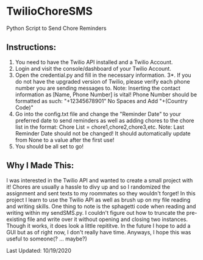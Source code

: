 # TwilioChoreSMS
 Python Script to Send Chore Reminders
 
 Instructions:
 -------------
 1. You need to have the Twilio API installed and a Twilio Account.
 2. Login and visit the console/dashboard of your Twilio Account.
 3. Open the credential.py and fill in the necessary information.
 3*. If you do not have the upgraded version of Twilio, please verify each phone number you are sending
 messages to.
 Note: Inserting the contact information as [Name, Phone Number] is vital! 
       Phone Number should be formatted as such: "+12345678901" No Spaces and Add "+(Country Code)"
 4. Go into the config.txt file and change the "Reminder Date" to your preferred date to send reminders
    as well as adding chores to the chore list in the format: Chore List = chore1,chore2,chore3,etc.
 Note: Last Reminder Date should not be changed! It should automatically update from None to a value
       after the first use!
5. You should be all set to go!

Why I Made This:
----------------
I was interested in the Twilio API and wanted to create a small project with it! Chores are usually a hassle to divy up and so 
I randomized the assignment and sent texts to my roommates so they wouldn't forget! In this project I learn to use the Twilio API
as well as brush up on my file reading and writing skills. One thing to note is the sphagetti code when reading and writing within
my sendSMS.py. I couldn't figure out how to truncate the pre-existing file and write over it without opening and closing two instances.
Though it works, it does look a little repititve. In the future I hope to add a GUI but as of right now, I don't really have time.
Anyways, I hope this was useful to someone(? ... maybe?)

Last Updated: 10/19/2020

